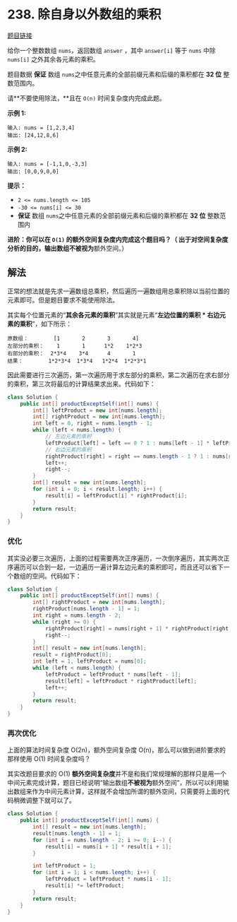 # 238. 除自身以外数组的乘积

[题目链接](https://leetcode.cn/problems/product-of-array-except-self/)

给你一个整数数组 `nums`，返回数组 `answer` ，其中 `answer[i]` 等于 `nums` 中除 `nums[i]` 之外其余各元素的乘积。

题目数据 **保证** 数组 `nums`之中任意元素的全部前缀元素和后缀的乘积都在 **32 位** 整数范围内。

请**不要使用除法，**且在 `O(n)` 时间复杂度内完成此题。

**示例 1:**

```
输入: nums = [1,2,3,4]
输出: [24,12,8,6]
```

**示例 2:**

```
输入: nums = [-1,1,0,-3,3]
输出: [0,0,9,0,0]
```

**提示：**

- `2 <= nums.length <= 105`
- `-30 <= nums[i] <= 30`
- **保证** 数组 `nums`之中任意元素的全部前缀元素和后缀的乘积都在 **32 位** 整数范围内

**进阶：**你可以在 `O(1)` 的额外空间复杂度内完成这个题目吗？（ 出于对空间复杂度分析的目的，输出数组**不被视为**额外空间。）

## 解法

正常的想法就是先求一遍数组总乘积，然后遍历一遍数组用总乘积除以当前位置的元素即可。但是题目要求不能使用除法。

其实每个位置元素的“**其余各元素的乘积**”其实就是元素“**左边位置的乘积 * 右边元素的乘积**”，如下所示：

```
原数组：        [1       2       3       4]
左部分的乘积：    1       1      1*2    1*2*3
右部分的乘积：  2*3*4    3*4      4       1
结果：        1*2*3*4  1*3*4   1*2*4  1*2*3*1
```

因此需要进行三次遍历，第一次遍历用于求左部分的乘积，第二次遍历在求右部分的乘积，第三次将最后的计算结果求出来。代码如下：

```java
class Solution {
    public int[] productExceptSelf(int[] nums) {
        int[] leftProduct = new int[nums.length];
        int[] rightProduct = new int[nums.length];
        int left = 0, right = nums.length - 1;
        while (left < nums.length) {
            // 左边元素的乘积
            leftProduct[left] = left == 0 ? 1 : nums[left - 1] * leftProduct[left - 1];
            // 右边元素的乘积
            rightProduct[right] = right == nums.length - 1 ? 1 : nums[right + 1] * rightProduct[right + 1];
            left++;
            right--;
        }
        int[] result = new int[nums.length];
        for (int i = 0; i < result.length; i++) {
            result[i] = leftProduct[i] * rightProduct[i];
        }
        return result;
    }
}
```

### 优化

其实没必要三次遍历，上面的过程需要两次正序遍历，一次倒序遍历，其实两次正序遍历可以合到一起，一边遍历一遍计算左边元素的乘积即可，而且还可以省下一个数组的空间。代码如下：

```java
class Solution {
    public int[] productExceptSelf(int[] nums) {
        int[] rightProduct = new int[nums.length];
        rightProduct[nums.length - 1] = 1;
        int right = nums.length - 2;
        while (right >= 0) {
            rightProduct[right] = nums[right + 1] * rightProduct[right + 1];
            right--;
        }
        int[] result = new int[nums.length];
        result = rightProduct[0];
        int left = 1, leftProduct = nums[0];
        while (left < nums.length) {
            leftProduct = leftProduct * nums[left - 1];
            result[left] = leftProduct * rightProduct[left];
            left++;
        }
        return result;
    }
}
```

### 再次优化

上面的算法时间复杂度 O(2n)，额外空间复杂度 O(n)，那么可以做到进阶要求的那样使用 O(1) 时间复杂度吗？

其实改题目要求的 O(1) **额外空间复杂度**并不是和我们常规理解的那样只是用一个中间元素完成计算，题目已经说明“输出数组**不被视为**额外空间”，所以可以利用输出数组来作为中间元素计算，这样就不会增加所谓的额外空间，只需要将上面的代码稍微调整下就可以了。

```java
class Solution {
    public int[] productExceptSelf(int[] nums) {
        int[] result = new int[nums.length];
        result[nums.length - 1] = 1;
        for (int i = nums.length - 2; i >= 0; i--) {
            result[i] = nums[i + 1] * result[i + 1];
        }

        int leftProduct = 1;
        for (int i = 1; i < nums.length; i++) {
            leftProduct = leftProduct * nums[i - 1];
            result[i] *= leftProduct;
        }
        return result;
    }
}
```

